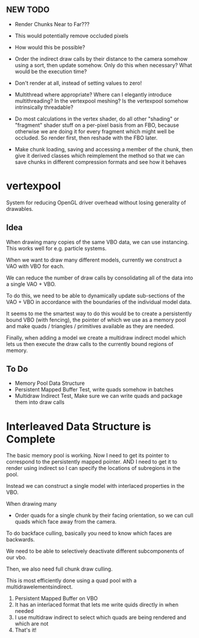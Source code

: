 ## NEW TODO

- Render Chunks Near to Far???
- This would potentially remove occluded pixels
- How would this be possible?
- Order the indirect draw calls by their distance to the camera somehow using a sort,
then update somehow. Only do this when necessary? What would be the execution time?

- Don't render at all, instead of setting values to zero!

- Multithread where appropriate?
    Where can I elegantly introduce multithreading?
    In the vertexpool meshing?
    Is the vertexpool somehow intrinsically threadable?

- Do most calculations in the vertex shader,
do all other "shading" or "fragment" shader stuff on a per-pixel basis
from an FBO, because otherwise we are doing it for every fragment
which might well be occluded.
So render first, then reshade with the FBO later.

- Make chunk loading, saving and accessing a member of the chunk,
  then give it derived classes which reimplement the method so that
  we can save chunks in different compression formats and see how it behaves

# vertexpool

System for reducing OpenGL driver overhead without losing generality of drawables.

## Idea

When drawing many copies of the same VBO data, we can use instancing. This works well for e.g. particle systems.

When we want to draw many different models, currently we construct a VAO with VBO for each.

We can reduce the number of draw calls by consolidating all of the data into a single VAO + VBO.

To do this, we need to be able to dynamically update sub-sections of the VAO + VBO in accordance with
the boundaries of the individual model data.

It seems to me the smartest way to do this would be to create a persistently bound VBO (with fencing), the pointer of which we use as a memory pool and make quads / triangles / primitives available as they are needed.

Finally, when adding a model we create a multidraw indirect model which lets us then execute the draw calls
to the currently bound regions of memory.

## To Do

- Memory Pool Data Structure
- Persistent Mapped Buffer Test, write quads somehow in batches
- Multidraw Indirect Test, Make sure we can write quads and package them into draw calls



# Interleaved Data Structure is Complete


The basic memory pool is working.
Now I need to get its pointer to correspond to the persistently mapped pointer.
AND I need to get it to render using indirect so I can specify the locations of subregions
in the pool.





Instead we can construct a single model with interlaced properties in the VBO.

When drawing many

- Order quads for a single chunk by their facing orientation,
  so we can cull quads which face away from the camera.

To do backface culling, basically you need to know which faces are backwards.

We need to be able to selectively deactivate different subcomponents of our vbo.

Then, we also need full chunk draw culling.

This is most efficiently done using a quad pool with a multidrawelementsindirect.



1. Persistent Mapped Buffer on VBO
2. It has an interlaced format that lets me write quids directly in when needed
3. I use multidraw indirect to select which quads are being rendered and which are not
4. That's it!
